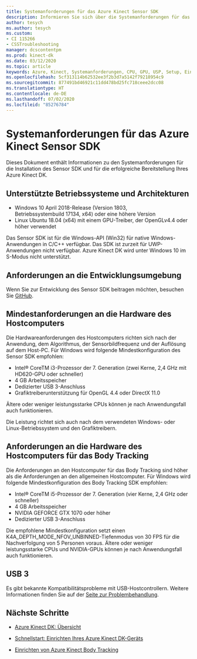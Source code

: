 ```yaml
---
title: Systemanforderungen für das Azure Kinect Sensor SDK
description: Informieren Sie sich über die Systemanforderungen für das Azure Kinect Sensor SDK unter Windows und Linux.
author: tesych
ms.author: tesych
ms.custom:
- CI 115266
- CSSTroubleshooting
manager: dcscontentpm
ms.prod: kinect-dk
ms.date: 03/12/2020
ms.topic: article
keywords: Azure, Kinect, Systemanforderungen, CPU, GPU, USP, Setup, Einrichten, mindestens, Anforderungen
ms.openlocfilehash: 5cf313114b62532ee3f2b3d7a5142f79218954c9
ms.sourcegitcommit: 877491bd46921c11dd478bd25fc718ceee2dcc08
ms.translationtype: HT
ms.contentlocale: de-DE
ms.lasthandoff: 07/02/2020
ms.locfileid: "85276784"
---
```

# <a name="azure-kinect-sensor-sdk-system-requirements"></a>Systemanforderungen für das Azure Kinect Sensor SDK

Dieses Dokument enthält Informationen zu den Systemanforderungen für die Installation des Sensor SDK und für die erfolgreiche Bereitstellung Ihres Azure Kinect DK.

## <a name="supported-operating-systems-and-architectures"></a>Unterstützte Betriebssysteme und Architekturen

- Windows 10 April 2018-Release (Version 1803, Betriebssystembuild 17134, x64) oder eine höhere Version
- Linux Ubuntu 18.04 (x64) mit einem GPU-Treiber, der OpenGLv4.4 oder höher verwendet

Das Sensor SDK ist für die Windows-API (Win32) für native Windows-Anwendungen in C/C++ verfügbar. Das SDK ist zurzeit für UWP-Anwendungen nicht verfügbar. Azure Kinect DK wird unter Windows 10 im S-Modus nicht unterstützt.

## <a name="development-environment-requirements"></a>Anforderungen an die Entwicklungsumgebung

Wenn Sie zur Entwicklung des Sensor SDK beitragen möchten, besuchen Sie [GitHub](https://github.com/Microsoft/Azure-Kinect-Sensor-SDK).

## <a name="minimum-host-pc-hardware-requirements"></a>Mindestanforderungen an die Hardware des Hostcomputers

Die Hardwareanforderungen des Hostcomputers richten sich nach der Anwendung, dem Algorithmus, der Sensorbildfrequenz und der Auflösung auf dem Host-PC. Für Windows wird folgende Mindestkonfiguration des Sensor SDK empfohlen:

- Intel&reg; CoreTM i3-Prozessor der 7. Generation (zwei Kerne, 2,4 GHz mit HD620-GPU oder schneller)
- 4 GB Arbeitsspeicher
- Dedizierter USB 3-Anschluss
- Grafiktreiberunterstützung für OpenGL 4.4 oder DirectX 11.0

Ältere oder weniger leistungsstarke CPUs können je nach Anwendungsfall auch funktionieren.

Die Leistung richtet sich auch nach dem verwendeten Windows- oder Linux-Betriebssystem und den Grafiktreibern.

## <a name="body-tracking-host-pc-hardware-requirements"></a>Anforderungen an die Hardware des Hostcomputers für das Body Tracking

Die Anforderungen an den Hostcomputer für das Body Tracking sind höher als die Anforderungen an den allgemeinen Hostcomputer. Für Windows wird folgende Mindestkonfiguration des Body Tracking SDK empfohlen:

- Intel&reg; CoreTM i5-Prozessor der 7. Generation (vier Kerne, 2,4 GHz oder schneller)
- 4 GB Arbeitsspeicher
- NVIDIA GEFORCE GTX 1070 oder höher
- Dedizierter USB 3-Anschluss

Die empfohlene Mindestkonfiguration setzt einen K4A_DEPTH_MODE_NFOV_UNBINNED-Tiefenmodus von 30 FPS für die Nachverfolgung von 5 Personen voraus. Ältere oder weniger leistungsstarke CPUs und NVIDIA-GPUs können je nach Anwendungsfall auch funktionieren.

## <a name="usb3"></a>USB 3

Es gibt bekannte Kompatibilitätsprobleme mit USB-Hostcontrollern. Weitere Informationen finden Sie auf der [Seite zur Problembehandlung](troubleshooting.md#usb3-host-controller-compatibility).

## <a name="next-steps"></a>Nächste Schritte

- [Azure Kinect DK: Übersicht](about-azure-kinect-dk.md)

- [Schnellstart: Einrichten Ihres Azure Kinect DK-Geräts](set-up-azure-kinect-dk.md)

- [Einrichten von Azure Kinect Body Tracking](body-sdk-setup.md)
